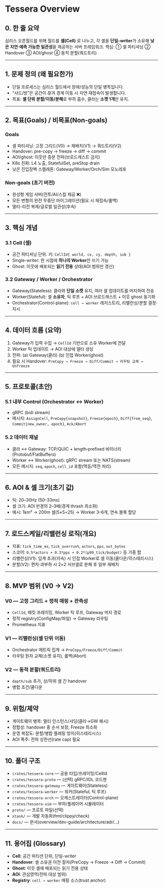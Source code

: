 # Tessera Overview

## 0. 한 줄 요약
심리스 오픈월드를 위해 월드를 **셀(Cell)** 로 나누고,
각 셀을 **단일-writer**가 소유해 **낮은 지연·예측 가능한 일관성**을 제공하는 서버 프레임워크.
핵심: ① 셀 파티셔닝 ② Handover ③ AOI/ghost ④ 동적 분할(쿼드트리)

---

## 1. 문제 정의 (왜 필요한가)
- 단일 프로세스는 심리스 월드에서 장애/성능의 단일 병목입니다.
- “샤드/방”은 공간이 끊겨 경계 이동 시 지연·재접속이 발생합니다.
- 목표: **셀 단위 분할/이동/분해**로 부하 흡수, 클라는 **소켓 1개**만 유지.

---

## 2. 목표(Goals) / 비목표(Non-goals)

### Goals
- 셀 파티셔닝: 고정 그리드(V0) → 재배치(V1) → 쿼드트리(V2)
- Handover: pre-copy → freeze → diff → commit
- AOI/ghost: 이웃만 증분 전파(브로드캐스트 금지)
- K8s 친화: L4 노출, StatefulSet, preStop drain
- 낮은 진입장벽 스켈레톤: Gateway/Worker/Orch/Sim 모노레포

### Non-goals (초기 버전)
- 완성형 게임 서버(전투/AI/스킬 제공 ❌)
- 모든 변형의 완전 무중단 마이그레이션(필요 시 재접속/롤백)
- 멀티-리전 복제/글로벌 일관성(후속)

---

## 3. 핵심 개념

### 3.1 Cell (셀)
- 공간 파티셔닝 단위. 키: `CellId{ world, cx, cy, depth, sub }`
- Single-writer: 한 시점에 **하나의 Worker**만 쓰기 가능
- Ghost: 이웃에 배포되는 **읽기 전용** 상태(AOI 범위만 갱신)

### 3.2 Gateway / Worker / Orchestrator
- Gateway(Stateless): 클라와 **단일 소켓** 유지, 여러 셀 업데이트를 머지하여 전송
- Worker(Stateful): 셀 **소유자**, 틱 루프 + AOI 브로드캐스트 + 이웃 ghost 동기화
- Orchestrator(Control-plane): `cell → worker` 레지스트리, 리밸런싱/분할 결정·지시

---

## 4. 데이터 흐름 (요약)
1) Gateway가 입력 수집 → `CellId` 기반으로 소유 Worker에 전달
2) Worker 틱 업데이트 → AOI 대상에 델타 생성
3) 전파: (a) Gateway(클라) (b) 인접 Worker(ghost)
4) 필요 시 Handover: `PreCopy → Freeze → Diff/Commit → 라우팅 교체 → Unfreeze`

---

## 5. 프로토콜(초안)

### 5.1 내부 Control (Orchestrator ↔ Worker)
- gRPC (bidi stream)
- 메시지: `AssignCell`, `PreCopy{snapshot}`, `Freeze{epoch}`, `Diff{from_seq}`, `Commit{new_owner, epoch}`, `Ack/Abort`

### 5.2 데이터 채널
- 클라 ↔ Gateway: TCP/QUIC + length‑prefixed 바이너리(Protobuf/FlatBuffers)
- Worker ↔ Worker(ghost): gRPC stream 또는 NATS(stream)
- 모든 메시지: `seq`, `epoch`, `cell_id` 포함(멱등/역전 처리)

---

## 6. AOI & 셀 크기(초기 값)
- 틱: 20–30Hz (50–33ms)
- 셀 크기: AOI 반경의 2–3배(경계 thrash 최소화)
- 예시: 1km² → 200m 셀(5×5=25) → Worker 3–6개, 연속 블록 할당

---

## 7. 로드스케일/리밸런싱 로직(개요)
- 지표: `tick_time_ms`, `tick_overrun%`, `actors`, `pps`, `out_bytes`
- 스코어: `0.5*actors + 0.3*pps + 0.2*(p99_tick/budget)` 등 가중 합
- 리밸런싱(V1): 임계 초과(지속) 시 인접 Worker로 셀 이동(쿨다운/히스테리시스)
- 분할(V2): 편차·과부하 시 2×2 서브셀로 분해 후 일부 재배치

---

## 8. MVP 범위 (V0 → V2)

### V0 — 고정 그리드 + 정적 매핑 + 관측성
- `CellId`, 패킷 프레이밍, Worker 틱 루프, Gateway 머지 경로
- 정적 registry(ConfigMap/파일) → Gateway 라우팅
- Prometheus 지표

### V1 — 리밸런싱(셀 단위 이동)
- Orchestrator 메트릭 집계 → `PreCopy/Freeze/Diff/Commit`
- 라우팅 원자 교체(소켓 유지), 롤백(Abort)

### V2 — 동적 분할(쿼드트리)
- `depth/sub` 추가, 상/하위 셀 간 handover
- 병합 조건/쿨다운

---

## 9. 위험/제약
- 게이트웨이 병목: 멀티 인스턴스/샤딩(클라→GW 해시)
- 정합성: handover 중 순서 보장, Freeze 최소화
- 운영 복잡도: 분할/병합 플래핑 방지(히스테리시스)
- AOI 폭주: 전파 상한선(rate cap) 필요

---

## 10. 폴더 구조
- `crates/tessera-core` — 공용 타입/프레이밍/CellId
- `crates/tessera-proto` — (선택) gRPC/IDL 코드젠
- `crates/tessera-gateway` — 게이트웨이(Stateless)
- `crates/tessera-worker` — 워커(Stateful, 틱 루프)
- `crates/tessera-orch` — 오케스트레이터(Control-plane)
- `crates/tessera-sim` — 부하/플레이어 시뮬레이터
- `proto/` — 프로토 파일(선택)
- `xtask/` — 개발 자동화(fmt/clippy/check)
- `docs/` — 문서(overview/dev-guide/architecture/adr/...)

---

## 11. 용어집 (Glossary)
- **Cell**: 공간 파티션 단위, 단일-writer
- **Handover**: 셀 소유권 이전 절차(PreCopy → Freeze → Diff → Commit)
- **Ghost**: 이웃 셀에 배포되는 읽기 전용 상태
- **AOI**: 관심영역(전파 대상 범위)
- **Registry**: `cell → worker` 매핑 소스(trust anchor)
